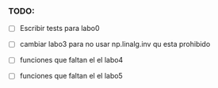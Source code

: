 ### TODO:

- [ ] Escribir tests para labo0
- [ ] cambiar labo3 para no usar np.linalg.inv qu esta prohibido
- [ ] funciones que faltan el el labo4
- [ ] funciones que faltan el el labo5




